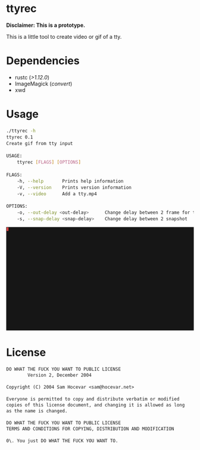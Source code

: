 # ttyrec

**Disclaimer: This is a prototype.**

This is a little tool to create video or gif of a tty.

# Dependencies

- rustc (_>1.12.0_)
- ImageMagick (_convert_)
- xwd

# Usage

```bash
./ttyrec -h
ttyrec 0.1
Create gif from tty input

USAGE:
    ttyrec [FLAGS] [OPTIONS]

FLAGS:
    -h, --help       Prints help information
    -V, --version    Prints version information
    -v, --video      Add a tty.mp4

OPTIONS:
    -o, --out-delay <out-delay>      Change delay between 2 frame for the output file
    -s, --snap-delay <snap-delay>    Change delay between 2 snapshot
```

![ttygif](tty.gif)

# License

```text
DO WHAT THE FUCK YOU WANT TO PUBLIC LICENSE
        Version 2, December 2004

Copyright (C) 2004 Sam Hocevar <sam@hocevar.net>

Everyone is permitted to copy and distribute verbatim or modified
copies of this license document, and changing it is allowed as long
as the name is changed.

DO WHAT THE FUCK YOU WANT TO PUBLIC LICENSE
TERMS AND CONDITIONS FOR COPYING, DISTRIBUTION AND MODIFICATION

0\. You just DO WHAT THE FUCK YOU WANT TO.
```
